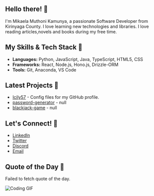 ## Hello there! 👋
I'm Mikaela Muthoni Kamunya, a passionate Software Developer from Kirinyaga County. I love learning new technologies and libraries. I love reading articles,novels and books during my free time.

## My Skills & Tech Stack 🚀
- **Languages:** Python, JavaScript, Java, TypeScript, HTML5, CSS
- **Frameworks:** React, Node.js, Hono.js, Drizzle-ORM
- **Tools:** Git, Anaconda, VS Code

## Latest Projects 🌟
<!-- PROJECTS:START -->
- [Icily57](https://github.com/Icily57/Icily57) - Config files for my GitHub profile.
- [password-generator](https://github.com/Icily57/password-generator) - null
- [blackjack-game](https://github.com/Icily57/blackjack-game) - null
<!-- PROJECTS:END -->

## Let's Connect! 🤝
- [LinkedIn](www.linkedin.com/in/mikaela-kamunya-2ab723316)
- [Twitter](https://x.com/Mikaela_Kamunya)
- [Discord](https://discord.com/mikaela_kamunya)
- [Email](icilyweird57@gmail.com)

## Quote of the Day 🌟
<!-- QUOTE:START -->
Failed to fetch quote of the day.
<!-- QUOTE:END -->

![Coding GIF](https://media.giphy.com/media/LmNwrBhejkK9EFP504/giphy.gif)

